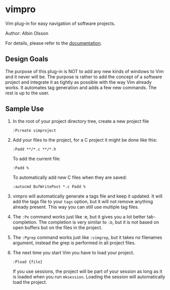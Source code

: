 vimpro
======

Vim plug-in for easy navigation of software projects.

Author: Albin Olsson

For details, please refer to the [documentation](https://github.com/alols/vim-pro/blob/master/doc/vimpro.txt).

Design Goals
------------

The purpose of this plug-in is NOT to add any new kinds of windows to Vim
and it never will be. The purpose is rather to add the concept of
a software project and integrate it as tightly as possible with the way
Vim already works. It automates tag generation and adds a few new
commands. The rest is up to the user.

Sample Use
----------

1.  In the root of your project directory tree, create a new project file

        :Pcreate vimproject

2.  Add your files to the project, for a C project it might be done like
   this:

        :Padd **/*.c **/*.h

    To add the current file:

        :Padd %

    To automatically add new C files when they are saved:

        :autocmd BufWritePost *.c Padd %

3.  vimpro will automatically generate a tags file and keep it updated. It
    will add the tags file to your `tags` option, but it will not remove
    anything already present. This way you can still use multiple tag
    files.

4.  The `:Pe` command works just like :e, but it gives you a lot better
    tab-completion. The completion is very similar to `:b`, but it is not
    based on open buffers but on the files in the project.

5.  The `:Pgrep` command works just like `:vimgrep`, but it takes no filenames
    argument, instead the grep is performed in all project files.

6.  The next time you start Vim you have to load your project.

        :Pload {file}

    If you use sessions, the project will be part of your session as long as
    it is loaded when you run `mksession`. Loading the session will
    automatically load the project.
